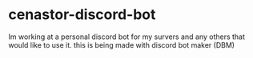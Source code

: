 # cenastor-discord-bot
Im working at a personal discord bot for my survers and any others that would like to use it.
this is being made with discord bot maker (DBM)

